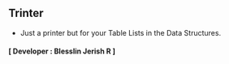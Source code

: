 ## Trinter
- Just a printer but for your Table Lists in the Data Structures.
#### **[ Developer : Blesslin Jerish R ]**
